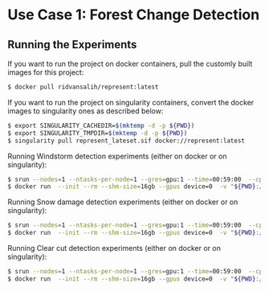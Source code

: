 # Use Case 1: Forest Change Detection



## Running the Experiments


If you want to run the project on docker containers, pull the customly built images for this project:
```bash
$ docker pull ridvansalih/represent:latest
```

If you want to run the project on singularity containers, convert the docker images to singularity ones as described below:
```bash
$ export SINGULARITY_CACHEDIR=$(mktemp -d -p ${PWD})
$ export SINGULARITY_TMPDIR=$(mktemp -d -p ${PWD})
$ singularity pull represent_lateset.sif docker://represent:latest

```
Running Windstorm detection experiments (either on docker or on singularity):
```bash
$ srun --nodes=1 --ntasks-per-node=1 --gres=gpu:1 --time=00:59:00  --cpus-per-task=2 --account={ACCOUNT_NAME} singularity exec --bind "${PWD}:/mnt" --nv  ../represent.sif python -m represent.experiments.uc1_forest_change_map.main_windstorm
$ docker run  --init --rm --shm-size=16gb --gpus device=0  -v "${PWD}:/app" ridvansalih/represent:latest python -m docker run  --init --rm --shm-size=16gb  -v "${PWD}:/app" ridvansalih/represent:latest python -m represent.experiments.uc1_forest_change_map.main_windstorm

```

Running Snow damage detection experiments (either on docker or on singularity):
```bash
$ srun --nodes=1 --ntasks-per-node=1 --gres=gpu:1 --time=00:59:00  --cpus-per-task=2 --account={ACCOUNT_NAME} singularity exec --bind "${PWD}:/mnt" --nv  ../represent.sif python -m represent.experiments.uc1_forest_change_map.main_snowdamage
$ docker run  --init --rm --shm-size=16gb --gpus device=0  -v "${PWD}:/app" ridvansalih/represent:latest python -m docker run  --init --rm --shm-size=16gb  -v "${PWD}:/app" ridvansalih/represent:latest python -m represent.experiments.uc1_forest_change_map.main_snowdamage

```

Running Clear cut detection experiments (either on docker or on singularity):
```bash
$ srun --nodes=1 --ntasks-per-node=1 --gres=gpu:1 --time=00:59:00  --cpus-per-task=2 --account={ACCOUNT_NAME} singularity exec --bind "${PWD}:/mnt" --nv  ../represent.sif python -m represent.experiments.uc1_forest_change_map.main_clearcut
$ docker run  --init --rm --shm-size=16gb --gpus device=0  -v "${PWD}:/app" ridvansalih/represent:latest python -m docker run  --init --rm --shm-size=16gb  -v "${PWD}:/app" ridvansalih/represent:latest python -m represent.experiments.uc1_forest_change_map.main_clearcut

```